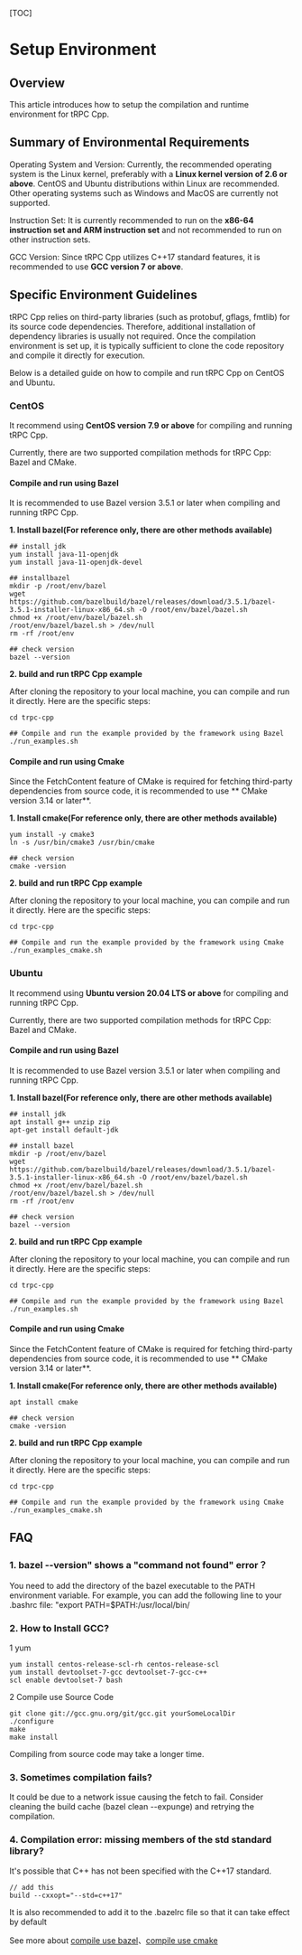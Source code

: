 [TOC]
# Setup Environment 

## Overview

This article introduces how to setup the compilation and runtime environment for tRPC Cpp.

## Summary of Environmental Requirements

Operating System and Version: Currently, the recommended operating system is the Linux kernel, preferably with a **Linux kernel version of 2.6 or above**. CentOS and Ubuntu distributions within Linux are recommended. Other operating systems such as Windows and MacOS are currently not supported.

Instruction Set: It is currently recommended to run on the **x86-64 instruction set and ARM instruction set** and not recommended to run on other instruction sets.

GCC Version: Since tRPC Cpp utilizes C++17 standard features, it is recommended to use **GCC version 7 or above**.


## Specific Environment Guidelines

tRPC Cpp relies on third-party libraries (such as protobuf, gflags, fmtlib) for its source code dependencies. Therefore, additional installation of dependency libraries is usually not required. Once the compilation environment is set up, it is typically sufficient to clone the code repository and compile it directly for execution.


Below is a detailed guide on how to compile and run tRPC Cpp on CentOS and Ubuntu.

### CentOS

It recommend using **CentOS version 7.9 or above** for compiling and running tRPC Cpp.

Currently, there are two supported compilation methods for tRPC Cpp: Bazel and CMake.

#### Compile and run using Bazel

It is recommended to use Bazel version 3.5.1 or later when compiling and running tRPC Cpp.

**1. Install bazel(For reference only, there are other methods available)**

``` 
## install jdk
yum install java-11-openjdk
yum install java-11-openjdk-devel

## installbazel
mkdir -p /root/env/bazel
wget https://github.com/bazelbuild/bazel/releases/download/3.5.1/bazel-3.5.1-installer-linux-x86_64.sh -O /root/env/bazel/bazel.sh
chmod +x /root/env/bazel/bazel.sh
/root/env/bazel/bazel.sh > /dev/null
rm -rf /root/env

## check version
bazel --version
```

**2. build and run tRPC Cpp example**

After cloning the repository to your local machine, you can compile and run it directly. Here are the specific steps:
``` 
cd trpc-cpp

## Compile and run the example provided by the framework using Bazel
./run_examples.sh
```

#### Compile and run using Cmake

Since the FetchContent feature of CMake is required for fetching third-party dependencies from source code, it is recommended to use ** CMake version 3.14 or later**.

**1. Install cmake(For reference only, there are other methods available)**

``` 
yum install -y cmake3
ln -s /usr/bin/cmake3 /usr/bin/cmake

## check version
cmake -version
```

**2. build and run tRPC Cpp example**

After cloning the repository to your local machine, you can compile and run it directly. Here are the specific steps:
``` 
cd trpc-cpp

## Compile and run the example provided by the framework using Cmake
./run_examples_cmake.sh
```

### Ubuntu

It recommend using **Ubuntu version 20.04 LTS or above** for compiling and running tRPC Cpp.

Currently, there are two supported compilation methods for tRPC Cpp: Bazel and CMake.

#### Compile and run using Bazel

It is recommended to use Bazel version 3.5.1 or later when compiling and running tRPC Cpp.

**1. Install bazel(For reference only, there are other methods available)**

``` 
## install jdk
apt install g++ unzip zip
apt-get install default-jdk

## install bazel
mkdir -p /root/env/bazel
wget https://github.com/bazelbuild/bazel/releases/download/3.5.1/bazel-3.5.1-installer-linux-x86_64.sh -O /root/env/bazel/bazel.sh
chmod +x /root/env/bazel/bazel.sh
/root/env/bazel/bazel.sh > /dev/null
rm -rf /root/env

## check version
bazel --version  
```
**2. build and run tRPC Cpp example**

After cloning the repository to your local machine, you can compile and run it directly. Here are the specific steps:
``` 
cd trpc-cpp

## Compile and run the example provided by the framework using Bazel
./run_examples.sh
```

#### Compile and run using Cmake

Since the FetchContent feature of CMake is required for fetching third-party dependencies from source code, it is recommended to use ** CMake version 3.14 or later**.

**1. Install cmake(For reference only, there are other methods available)**

``` 
apt install cmake

## check version
cmake -version
```

**2. build and run tRPC Cpp example**

After cloning the repository to your local machine, you can compile and run it directly. Here are the specific steps:
``` 
cd trpc-cpp

## Compile and run the example provided by the framework using Cmake
./run_examples_cmake.sh
```

## FAQ
### 1. bazel --version" shows a "command not found" error？
You need to add the directory of the bazel executable to the PATH environment variable. For example, you can add the following line to your .bashrc file: "export PATH=$PATH:/usr/local/bin/

### 2. How to Install GCC?
1 yum

``` 
yum install centos-release-scl-rh centos-release-scl
yum install devtoolset-7-gcc devtoolset-7-gcc-c++
scl enable devtoolset-7 bash
``` 
2 Compile use Source Code 

```
git clone git://gcc.gnu.org/git/gcc.git yourSomeLocalDir
./configure 
make 
make install
```
Compiling from source code may take a longer time.

### 3. Sometimes compilation fails?
It could be due to a network issue causing the fetch to fail. Consider cleaning the build cache (bazel clean --expunge) and retrying the compilation.

### 4. Compilation error: missing members of the std standard library?
It's possible that C++ has not been specified with the C++17 standard.
```
// add this
build --cxxopt="--std=c++17"
```
It is also recommended to add it to the .bazelrc file so that it can take effect by default


See more about [compile use bazel](./bazel_faq.md)、[compile use cmake](./cmake_faq.md)
